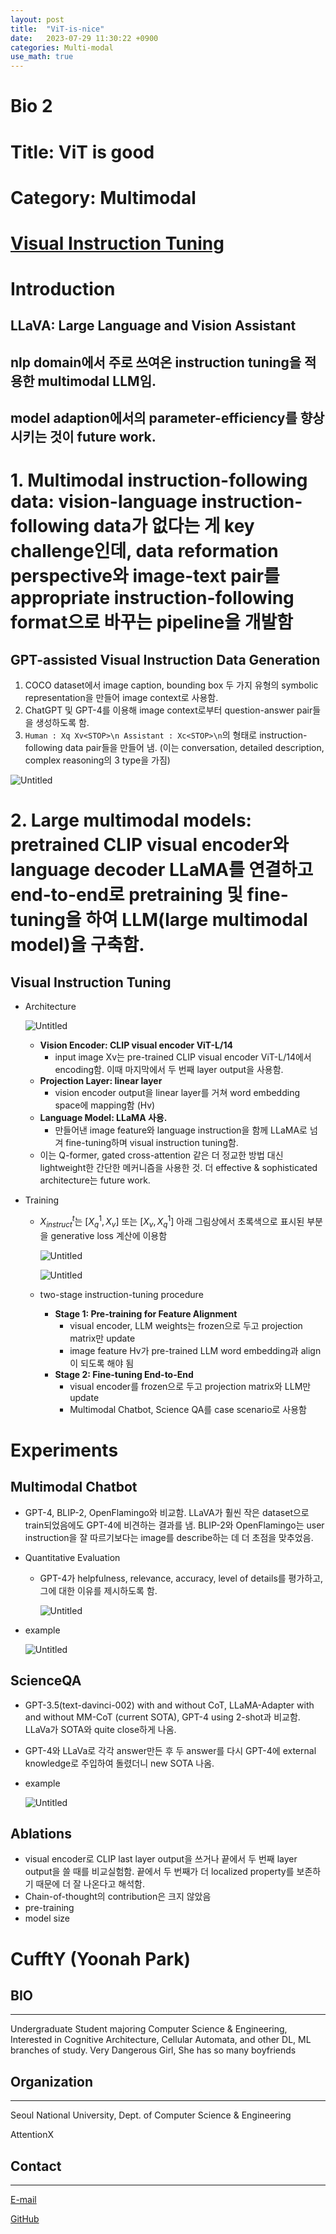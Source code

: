 ```yaml
---
layout: post
title:  "ViT-is-nice"
date:   2023-07-29 11:30:22 +0900
categories: Multi-modal
use_math: true
---
```




# Bio 2

# Title: ViT is good

# Category: Multimodal

# [Visual Instruction Tuning](https://arxiv.org/abs/2304.08485)

# Introduction
## **LLaVA: Large Language and Vision Assistant**
## nlp domain에서 주로 쓰여온 **instruction tuning**을 적용한 multimodal LLM임.
## model adaption에서의 parameter-efficiency를 향상시키는 것이 future work.
# 1. **Multimodal instruction-following data**: vision-language instruction-following data가 없다는 게 key challenge인데, data reformation perspective와 image-text pair를 appropriate instruction-following format으로 바꾸는 pipeline을 개발함
## GPT-assisted Visual Instruction Data Generation
1. COCO dataset에서 image caption, bounding box 두 가지 유형의 symbolic representation을 만들어 image context로 사용함. 
2. ChatGPT 및 GPT-4를 이용해 image context로부터 question-answer pair들을 생성하도록 함.
3. `Human : Xq Xv<STOP>\n Assistant : Xc<STOP>\n`의 형태로 instruction-following data pair들을 만들어 냄. (이는 conversation, detailed description, complex reasoning의 3 type을 가짐)

![Untitled](https://agency301.github.io/assets/img/ViT-is-nice/Untitled.png)

# 2. **Large multimodal models**: pretrained CLIP visual encoder와 language decoder LLaMA를 연결하고 end-to-end로 pretraining 및 fine-tuning을 하여 LLM(large multimodal model)을 구축함.
## Visual Instruction Tuning
- Architecture

    ![Untitled](https://agency301.github.io/assets/img/ViT-is-nice/Untitled%201.png)

    - **Vision Encoder: CLIP visual encoder ViT-L/14**
        - input image Xv는 pre-trained CLIP visual encoder ViT-L/14에서 encoding함. 이때 마지막에서 두 번째 layer output을 사용함.
    - **Projection Layer: linear layer**
        - vision encoder output을 linear layer를 거쳐 word embedding space에 mapping함 (Hv)
    - **Language Model: LLaMA 사용.**
        - 만들어낸 image feature와 language instruction을 함께 LLaMA로 넘겨 fine-tuning하며 visual instruction tuning함.
    - 이는 Q-former, gated cross-attention 같은 더 정교한 방법 대신 lightweight한 간단한 메커니즘을 사용한 것. 더 effective & sophisticated architecture는 future work.
- Training
    - $X^t_{instruct}$는 $[X^1_q, X_v]$  또는 $[X_v, X^1_q]$  아래 그림상에서 초록색으로 표시된 부분을 generative loss 계산에 이용함

        ![Untitled](https://agency301.github.io/assets/img/ViT-is-nice/Untitled%202.png)

        ![Untitled](https://agency301.github.io/assets/img/ViT-is-nice/Untitled%203.png)

    - two-stage instruction-tuning procedure
        - **Stage 1: Pre-training for Feature Alignment**
            - visual encoder, LLM weights는 frozen으로 두고 projection matrix만 update
            - image feature Hv가 pre-trained LLM word embedding과 align이 되도록 해야 됨
        - **Stage 2: Fine-tuning End-to-End**
            - visual encoder를 frozen으로 두고 projection matrix와 LLM만 update
            - Multimodal Chatbot, Science QA를 case scenario로 사용함
# Experiments
## Multimodal Chatbot
- GPT-4, BLIP-2, OpenFlamingo와 비교함. LLaVA가 훨씬 작은 dataset으로 train되었음에도 GPT-4에 비견하는 결과를 냄. BLIP-2와 OpenFlamingo는 user instruction을 잘 따르기보다는 image를 describe하는 데 더 초점을 맞추었음.
- Quantitative Evaluation
    - GPT-4가 helpfulness, relevance, accuracy, level of details를 평가하고, 그에 대한 이유를 제시하도록 함.

        ![Untitled](https://agency301.github.io/assets/img/ViT-is-nice/Untitled%204.png)

- example

    ![Untitled](https://agency301.github.io/assets/img/ViT-is-nice/Untitled%205.png)

## ScienceQA
- GPT-3.5(text-davinci-002) with and without CoT, LLaMA-Adapter with and without MM-CoT (current SOTA), GPT-4 using 2-shot과 비교함. LLaVa가 SOTA와 quite close하게 나옴.
- GPT-4와 LLaVa로 각각 answer만든 후 두 answer를 다시 GPT-4에 external knowledge로 주입하여 돌렸더니 new SOTA 나옴.
- example

    ![Untitled](https://agency301.github.io/assets/img/ViT-is-nice/Untitled%206.png)

## Ablations
- visual encoder로 CLIP last layer output을 쓰거나 끝에서 두 번째 layer output을 쓸 때를 비교실험함. 끝에서 두 번째가 더 localized property를 보존하기 때문에 더 잘 나온다고 해석함.
- Chain-of-thought의 contribution은 크지 않았음
- pre-training
- model size


# CufftY (Yoonah Park)
## BIO
----------
Undergraduate Student majoring Computer Science & Engineering, Interested in Cognitive Architecture, Cellular Automata, and other DL, ML branches of study.
Very Dangerous Girl, She has so many boyfriends

## Organization
----------
Seoul National University, Dept. of Computer Science & Engineering

AttentionX

## Contact
----------
[E-mail](wisdomsword21@snu.ac.kr)

[GitHub](https://github.com/gyuuuna)